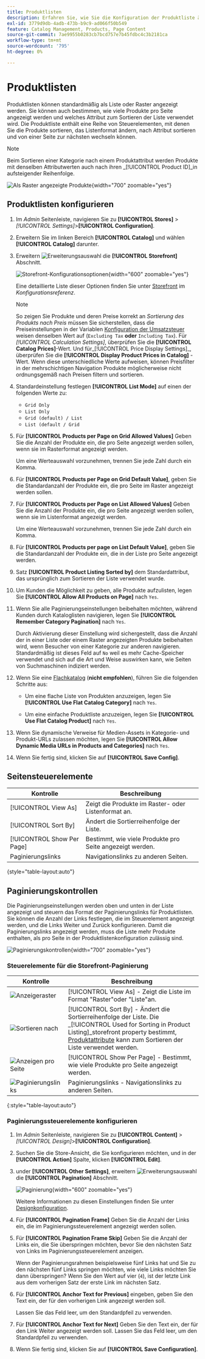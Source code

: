 ```yaml
---
title: Produktlisten
description: Erfahren Sie, wie Sie die Konfiguration der Produktliste ändern, die bestimmt, wie viele Produkte pro Seite angezeigt werden und mit welchem Attribut die Liste sortiert wird.
exl-id: 3779d9db-4adb-473b-b9c9-ad066f50b549
feature: Catalog Management, Products, Page Content
source-git-commit: 7ae9955b0283cb7bcd757e7b45fdbc4c3b2181ca
workflow-type: tm+mt
source-wordcount: '795'
ht-degree: 0%

---
```


# Produktlisten

Produktlisten können standardmäßig als Liste oder Raster angezeigt werden. Sie können auch bestimmen, wie viele Produkte pro Seite angezeigt werden und welches Attribut zum Sortieren der Liste verwendet wird. Die Produktliste enthält eine Reihe von Steuerelementen, mit denen Sie die Produkte sortieren, das Listenformat ändern, nach Attribut sortieren und von einer Seite zur nächsten wechseln können.

>[!NOTE]
>
>Beim Sortieren einer Kategorie nach einem Produktattribut werden Produkte mit denselben Attributwerten auch nach ihren _[!UICONTROL Product ID]_in aufsteigender Reihenfolge.

![Als Raster angezeigte Produkte](./assets/storefront-catalog-page.png){width="700" zoomable="yes"}

## Produktlisten konfigurieren

1. Im _Admin_ Seitenleiste, navigieren Sie zu **[!UICONTROL Stores]** > _[!UICONTROL Settings]_>**[!UICONTROL Configuration]**.

1. Erweitern Sie im linken Bereich **[!UICONTROL Catalog]** und wählen **[!UICONTROL Catalog]** darunter.

1. Erweitern ![Erweiterungsauswahl](../assets/icon-display-expand.png) die **[!UICONTROL Storefront]** Abschnitt.

   ![Storefront-Konfigurationsoptionen](../configuration-reference/catalog/assets/catalog-storefront.png){width="600" zoomable="yes"}

   Eine detaillierte Liste dieser Optionen finden Sie unter [Storefront](../configuration-reference/catalog/catalog.md#storefront) im _Konfigurationsreferenz_.

   >[!NOTE]
   >
   >So zeigen Sie Produkte und deren Preise korrekt an _Sortierung des Produkts nach Preis_ müssen Sie sicherstellen, dass die Preiseinstellungen in der Variablen [Konfiguration der Umsatzsteuer](../configuration-reference/sales/tax.md) weisen denselben Wert auf (`Excluding Tax` **oder** `Including Tax`). Für _[!UICONTROL Calculation Settings]_, überprüfen Sie die **[!UICONTROL Catalog Prices]**-Wert. Und für_[!UICONTROL Price Display Settings]_, überprüfen Sie die **[!UICONTROL Display Product Prices in Catalog]** -Wert. Wenn diese unterschiedliche Werte aufweisen, können Preisfilter in der mehrschichtigen Navigation Produkte möglicherweise nicht ordnungsgemäß nach Preisen filtern und sortieren.

1. Standardeinstellung festlegen **[!UICONTROL List Mode]** auf einen der folgenden Werte zu:

   - `Grid Only`
   - `List Only`
   - `Grid (default) / List`
   - `List (default / Grid`

1. Für **[!UICONTROL Products per Page on Grid Allowed Values]** Geben Sie die Anzahl der Produkte ein, die pro Seite angezeigt werden sollen, wenn sie im Rasterformat angezeigt werden.

   Um eine Werteauswahl vorzunehmen, trennen Sie jede Zahl durch ein Komma.

1. Für **[!UICONTROL Products per Page on Grid Default Value]**, geben Sie die Standardanzahl der Produkte ein, die pro Seite im Raster angezeigt werden sollen.

1. Für **[!UICONTROL Products per Page on List Allowed Values]** Geben Sie die Anzahl der Produkte ein, die pro Seite angezeigt werden sollen, wenn sie im Listenformat angezeigt werden.

   Um eine Werteauswahl vorzunehmen, trennen Sie jede Zahl durch ein Komma.

1. Für **[!UICONTROL Products per page on List Default Value]**, geben Sie die Standardanzahl der Produkte ein, die in der Liste pro Seite angezeigt werden.

1. Satz **[!UICONTROL Product Listing Sorted by]** dem Standardattribut, das ursprünglich zum Sortieren der Liste verwendet wurde.

1. Um Kunden die Möglichkeit zu geben, alle Produkte aufzulisten, legen Sie **[!UICONTROL Allow All Products on Page]** nach `Yes`.

1. Wenn Sie alle Paginierungseinstellungen beibehalten möchten, während Kunden durch Kataloglisten navigieren, legen Sie **[!UICONTROL Remember Category Pagination]** nach `Yes`.

   Durch Aktivierung dieser Einstellung wird sichergestellt, dass die Anzahl der in einer Liste oder einem Raster angezeigten Produkte beibehalten wird, wenn Besucher von einer Kategorie zur anderen navigieren. Standardmäßig ist dieses Feld auf `No` weil es mehr Cache-Speicher verwendet und sich auf die Art und Weise auswirken kann, wie Seiten von Suchmaschinen indiziert werden.

1. Wenn Sie eine [Flachkatalog](catalog-flat.md) (**nicht empfohlen**), führen Sie die folgenden Schritte aus:

   - Um eine flache Liste von Produkten anzuzeigen, legen Sie **[!UICONTROL Use Flat Catalog Category]** nach `Yes`.

   - Um eine einfache Produktliste anzuzeigen, legen Sie **[!UICONTROL Use Flat Catalog Product]** nach `Yes`.

1. Wenn Sie dynamische Verweise für Medien-Assets in Kategorie- und Produkt-URLs zulassen möchten, legen Sie **[!UICONTROL Allow Dynamic Media URLs in Products and Categories]** nach `Yes`.

1. Wenn Sie fertig sind, klicken Sie auf **[!UICONTROL Save Config]**.

## Seitensteuerelemente

| Kontrolle | Beschreibung |
|--- |--- |
| [!UICONTROL View As] | Zeigt die Produkte im Raster- oder Listenformat an. |
| [!UICONTROL Sort By] | Ändert die Sortierreihenfolge der Liste. |
| [!UICONTROL Show Per Page] | Bestimmt, wie viele Produkte pro Seite angezeigt werden. |
| Paginierungslinks | Navigationslinks zu anderen Seiten. |

{style="table-layout:auto"}

## Paginierungskontrollen

Die Paginierungseinstellungen werden oben und unten in der Liste angezeigt und steuern das Format der Paginierungslinks für Produktlisten. Sie können die Anzahl der Links festlegen, die im Steuerelement angezeigt werden, und die Links Weiter und Zurück konfigurieren. Damit die Paginierungslinks angezeigt werden, muss die Liste mehr Produkte enthalten, als pro Seite in der Produktlistenkonfiguration zulässig sind.

![Paginierungskontrollen](./assets/storefront-pagination-controls.png){width="700" zoomable="yes"}

### Steuerelemente für die Storefront-Paginierung

| Kontrolle | Beschreibung |
|--- |--- |
| ![Anzeigeraster](./assets/controls-pagination-list-grid.png) | [!UICONTROL View As] - Zeigt die Liste im Format &quot;Raster&quot;oder &quot;Liste&quot;an. |
| ![Sortieren nach](./assets/control-pagination-sort-by.png) | [!UICONTROL Sort By] - Ändert die Sortierreihenfolge der Liste. Die _[!UICONTROL Used for Sorting in Product Listing]_storefront property bestimmt, [Produktattribute](../catalog/product-attributes.md) kann zum Sortieren der Liste verwendet werden. |
| ![Anzeigen pro Seite](./assets/control-pagination-show-per-page.png) | [!UICONTROL Show Per Page] - Bestimmt, wie viele Produkte pro Seite angezeigt werden. |
| ![Paginierungslinks](./assets/control-pagination.png) | Paginierungslinks - Navigationslinks zu anderen Seiten. |

{:style=&quot;table-layout:auto&quot;}

### Paginierungssteuerelemente konfigurieren

1. Im _Admin_ Seitenleiste, navigieren Sie zu **[!UICONTROL Content]** > _[!UICONTROL Design]_>**[!UICONTROL Configuration]**.

1. Suchen Sie die Store-Ansicht, die Sie konfigurieren möchten, und in der **[!UICONTROL Action]** Spalte, klicken **[!UICONTROL Edit]**.

1. under **[!UICONTROL Other Settings]**, erweitern ![Erweiterungsauswahl](../assets/icon-display-expand.png) die **[!UICONTROL Pagination]** Abschnitt.

   ![Paginierung](./assets/config-design-pagination.png){width="600" zoomable="yes"}

   Weitere Informationen zu diesen Einstellungen finden Sie unter [Designkonfiguration](../content-design/configuration.md).

1. Für **[!UICONTROL Pagination Frame]** Geben Sie die Anzahl der Links ein, die im Paginierungssteuerelement angezeigt werden sollen.

1. Für **[!UICONTROL Pagination Frame Skip]** Geben Sie die Anzahl der Links ein, die Sie überspringen möchten, bevor Sie den nächsten Satz von Links im Paginierungssteuerelement anzeigen.

   Wenn der Paginierungsrahmen beispielsweise fünf Links hat und Sie zu den nächsten fünf Links springen möchten, wie viele Links möchten Sie dann überspringen? Wenn Sie den Wert auf vier (`4`), ist der letzte Link aus dem vorherigen Satz der erste Link im nächsten Satz.

1. Für **[!UICONTROL Anchor Text for Previous]** eingeben, geben Sie den Text ein, der für den vorherigen Link angezeigt werden soll.

   Lassen Sie das Feld leer, um den Standardpfeil zu verwenden.

1. Für **[!UICONTROL Anchor Text for Next]** Geben Sie den Text ein, der für den Link Weiter angezeigt werden soll. Lassen Sie das Feld leer, um den Standardpfeil zu verwenden.

1. Wenn Sie fertig sind, klicken Sie auf **[!UICONTROL Save Configuration]**.

